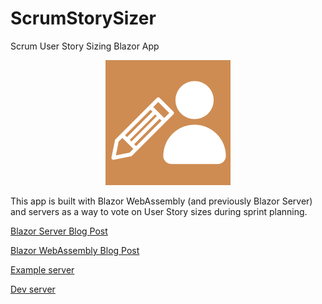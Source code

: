 # ScrumStorySizer

Scrum User Story Sizing Blazor App

<p align="center">
  <img src="src/ScrumStorySizer.Library/wwwroot/logo.png" width="200" title="Icon">
</p>

This app is built with Blazor WebAssembly (and previously Blazor Server) and servers as a way to vote on User Story sizes during sprint planning.

[Blazor Server Blog Post](https://reedtaylor.org/posts/new-project-scrum)

[Blazor WebAssembly Blog Post](https://reedtaylor.org/posts/new-project-scrum-wa)

[Example server](https://scrum.reedtaylor.org)

[Dev server](https://dev.scrum.reedtaylor.org)
